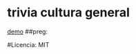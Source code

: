 # trivia cultura general
[demo](https://github.com/EsRicardo/trivia-ricardo-escalante/tree/main)
##preg:

#Licencia:
MIT
